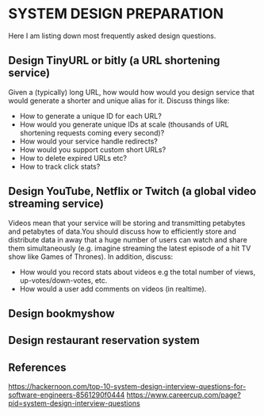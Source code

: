 # SYSTEM DESIGN PREPARATION
  Here I am listing down most frequently asked design questions. 

## Design TinyURL or bitly (a URL shortening service)
Given a (typically) long URL, how would how would you design service that would generate a shorter and unique alias for it.
Discuss things like:
* How to generate a unique ID for each URL?
* How would you generate unique IDs at scale (thousands of URL shortening requests coming every second)?
* How would your service handle redirects?
* How would you support custom short URLs?
* How to delete expired URLs etc?
* How to track click stats?

## Design YouTube, Netflix or Twitch (a global video streaming service)
Videos mean that your service will be storing and transmitting petabytes and petabytes of data.You should discuss how to efficiently store and distribute data in away that a huge number of users can watch and share them simultaneously (e.g. imagine streaming the latest episode of a hit TV show like Games of Thrones).
In addition, discuss:
* How would you record stats about videos e.g the total number of views, up-votes/down-votes, etc.
* How would a user add comments on videos (in realtime).


## Design bookmyshow

## Design restaurant reservation system

References
-------------
https://hackernoon.com/top-10-system-design-interview-questions-for-software-engineers-8561290f0444
https://www.careercup.com/page?pid=system-design-interview-questions
